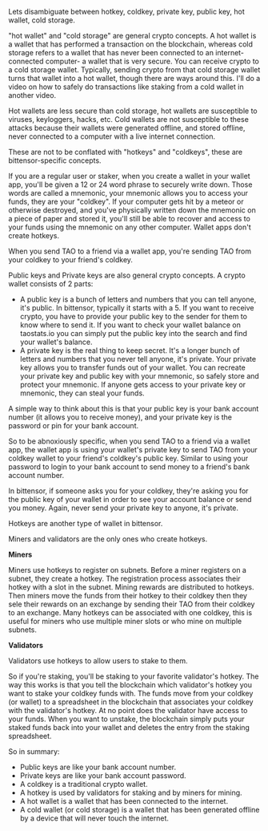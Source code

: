 Lets disambiguate between hotkey, coldkey, private key, public key, hot wallet, cold storage.

"hot wallet" and "cold storage" are general crypto concepts.  A hot wallet is a wallet that has performed a transaction on the blockchain, whereas cold storage refers to a wallet that has never been connected to an internet-connected computer- a wallet that is very secure.  You can receive crypto to a cold storage wallet.  Typically, sending crypto from that cold storage wallet turns that wallet into a hot wallet, though there are ways around this.  I'll do a video on how to safely do transactions like staking from a cold wallet in another video.

Hot wallets are less secure than cold storage, hot wallets are susceptible to viruses, keyloggers, hacks, etc.  Cold wallets are not susceptible to these attacks because their wallets were generated offline, and stored offline, never connected to a computer with a live internet connection.

These are not to be conflated with "hotkeys" and "coldkeys", these are bittensor-specific concepts.

If you are a regular user or staker, when you create a wallet in your wallet app, you'll be given a 12 or 24 word phrase to securely write down.  Those words are called a mnemonic, your mnemonic allows you to access your funds, they are your "coldkey".  If your computer gets hit by a meteor or otherwise destroyed, and you've physically written down the mnemonic on a piece of paper and stored it, you'll still be able to recover and access to your funds using the mnemonic on any other computer.  Wallet apps don't create hotkeys.

When you send TAO to a friend via a wallet app, you're sending TAO from your coldkey to your friend's coldkey.

Public keys and Private keys are also general crypto concepts.  A crypto wallet consists of 2 parts:
* A public key is a bunch of letters and numbers that you can tell anyone, it's public.  In bittensor, typically it starts with a 5.  If you want to receive crypto, you have to provide your public key to the sender for them to know where to send it.  If you want to check your wallet balance on taostats.io you can simply put the public key into the search and find your wallet's balance.
* A private key is the real thing to keep secret.  It's a longer bunch of letters and numbers that you never tell anyone, it's private.  Your private key allows you to transfer funds out of your wallet.  You can recreate your private key and public key with your mnemonic, so safely store and protect your mnemonic.  If anyone gets access to your private key or mnemonic, they can steal your funds.

A simple way to think about this is that your public key is your bank account number (it allows you to receive money), and your private key is the password or pin for your bank account.

So to be abnoxiously specific, when you send TAO to a friend via a wallet app, the wallet app is using your wallet's private key to send TAO from your coldkey wallet to your friend's coldkey's public key.  Similar to using your password to login to your bank account to send money to a friend's bank account number.

In bittensor, if someone asks you for your coldkey, they're asking you for the public key of your wallet in order to see your account balance or send you money.  Again, never send your private key to anyone, it's private.

Hotkeys are another type of wallet in bittensor.

Miners and validators are the only ones who create hotkeys.

**Miners**

Miners use hotkeys to register on subnets.  Before a miner registers on a subnet, they create a hotkey.  The registration process associates their hotkey with a slot in the subnet.  Mining rewards are distributed to hotkeys.  Then miners move the funds from their hotkey to their coldkey then they sele their rewards on an exchange by sending their TAO from their coldkey to an exchange.  Many hotkeys can be associated with one coldkey, this is useful for miners who use multiple miner slots or who mine on multiple subnets.

**Validators**

Validators use hotkeys to allow users to stake to them.

So if you're staking, you'll be staking to your favorite validator's hotkey.  The way this works is that you tell the blockchain which validator's hotkey you want to stake your coldkey funds with.  The funds move from your coldkey (or wallet) to a spreadsheet in the blockchain that associates your coldkey with the validator's hotkey.  At no point does the validator have access to your funds.  When you want to unstake, the blockchain simply puts your staked funds back into your wallet and deletes the entry from the staking spreadsheet.

So in summary:
* Public keys are like your bank account number.
* Private keys are like your bank account password.
* A coldkey is a traditional crypto wallet.
* A hotkey is used by validators for staking and by miners for mining.
* A hot wallet is a wallet that has been connected to the internet.
* A cold wallet (or cold storage) is a wallet that has been generated offline by a device that will never touch the internet.
